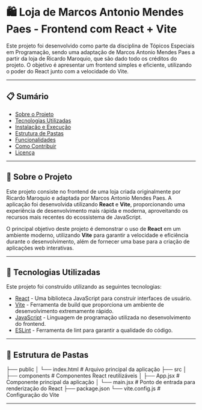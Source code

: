 # 🛍️ Loja de Marcos Antonio Mendes Paes - Frontend com React + Vite

Este projeto foi desenvolvido como parte da disciplina de Tópicos Especiais em Programação, sendo uma adaptação de Marcos Antonio Mendes Paes a partir da loja de Ricardo Maroquio, que são dado todo os créditos do projeto. O objetivo é apresentar um frontend simples e eficiente, utilizando o poder do React junto com a velocidade do Vite.

---

## 📋 Sumário

- [Sobre o Projeto](#sobre-o-projeto)
- [Tecnologias Utilizadas](#tecnologias-utilizadas)
- [Instalação e Execução](#instalação-e-execução)
- [Estrutura de Pastas](#estrutura-de-pastas)
- [Funcionalidades](#funcionalidades)
- [Como Contribuir](#como-contribuir)
- [Licença](#licença)

---

## 🎯 Sobre o Projeto

Este projeto consiste no frontend de uma loja criada originalmente por Ricardo Maroquio e adaptada por Marcos Antonio Mendes Paes. A aplicação foi desenvolvida utilizando **React** e **Vite**, proporcionando uma experiência de desenvolvimento mais rápida e moderna, aproveitando os recursos mais recentes do ecossistema de JavaScript.

O principal objetivo deste projeto é demonstrar o uso de **React** em um ambiente moderno, utilizando **Vite** para garantir a velocidade e eficiência durante o desenvolvimento, além de fornecer uma base para a criação de aplicações web interativas.

---

## 🚀 Tecnologias Utilizadas

Este projeto foi construído utilizando as seguintes tecnologias:

- [React](https://reactjs.org/) - Uma biblioteca JavaScript para construir interfaces de usuário.
- [Vite](https://vitejs.dev/) - Ferramenta de build que proporciona um ambiente de desenvolvimento extremamente rápido.
- [JavaScript](https://developer.mozilla.org/pt-BR/docs/Web/JavaScript) - Linguagem de programação utilizada no desenvolvimento do frontend.
- [ESLint](https://eslint.org/) - Ferramenta de lint para garantir a qualidade do código.

---

## 📂 Estrutura de Pastas

├── public
│   └── index.html  # Arquivo principal da aplicação
├── src
│   ├── components  # Componentes React reutilizáveis
│   ├── App.jsx     # Componente principal da aplicação
│   └── main.jsx    # Ponto de entrada para renderização do React
├── package.json
└── vite.config.js  # Configuração do Vite

---